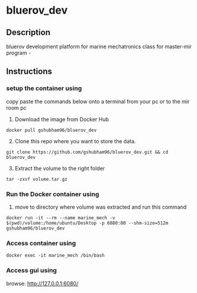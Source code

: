 # bluerov_dev

## Description
bluerov development platform for marine mechatronics class for master-mir program - 

## Instructions

### setup the container using
copy paste the commands below onto a terminal from your pc or to the mir room pc

1. Download the image from Docker Hub
```
docker pull gshubham96/bluerov_dev
```
2. Clone this repo where you want to store the data. 
```
git clone https://github.com/gshubham96/bluerov_dev.git && cd bluerov_dev
```
3. Extract the volume to the right folder
```
tar -zxvf volume.tar.gz
```

### Run the Docker container using
1. move to directory where volume was extracted and run this command
```
docker run -it --rm --name marine_mech -v $(pwd)/volume:/home/ubuntu/Desktop -p 6080:80 --shm-size=512m gshubham96/bluerov_dev
```

### Access container using 
```
docker exec -it marine_mech /bin/bash
```

### Access gui using
browse: http://127.0.0.1:6080/



